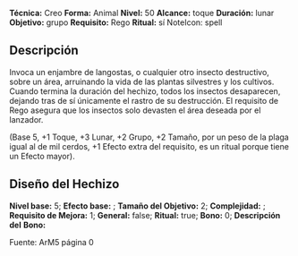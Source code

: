 
**Técnica:** Creo
**Forma:** Animal
**Nivel:** 50
**Alcance:** toque 
**Duración:** lunar  
**Objetivo:** grupo
**Requisito:** Rego
**Ritual:** sí
NoteIcon: spell




## Descripción 
<p>Invoca un enjambre de langostas, o cualquier otro insecto destructivo, sobre un área, arruinando la vida de las plantas silvestres y los cultivos. Cuando termina la duración del hechizo, todos los insectos desaparecen, dejando tras de sí únicamente el rastro de su destrucción. El requisito de Rego asegura que los insectos solo devasten el área deseada por el lanzador.</p><p>(Base 5, +1 Toque, +3 Lunar, +2 Grupo, +2 Tamaño, por un peso de la plaga igual al de mil cerdos, +1 Efecto extra del requisito, es un ritual porque tiene un Efecto mayor).</p><p></p>

## Diseño del Hechizo 

**Nivel base:** 5; **Efecto base:** ;  **Tamaño del **Objetivo:**** 2; **Complejidad:** ; **Requisito de Mejora:** 1; **General:** false; **Ritual:** true; **Bono:** 0; **Descripción del** **Bono:** 

Fuente: ArM5 página 0